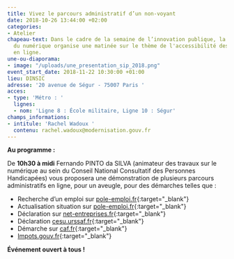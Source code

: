 ```yaml
---
title: Vivez le parcours administratif d’un non-voyant
date: 2018-10-26 13:44:00 +02:00
categories:
- Atelier
chapeau-text: Dans le cadre de la semaine de l’innovation publique, la direction interministérielle
  du numérique organise une matinée sur le thème de l'accessibilité des démarches
  en ligne.
une-ou-diaporama:
- image: "/uploads/une_presentation_sip_2018.png"
event_start_date: 2018-11-22 10:30:00 +01:00
lieu: DINSIC
adresse: '20 avenue de Ségur - 75007 Paris '
acces:
- type: 'Métro : '
  lignes:
  - nom: 'Ligne 8 : École militaire, Ligne 10 : Ségur'
champs_informations:
- intitule: 'Rachel Wadoux '
  contenu: rachel.wadoux@modernisation.gouv.fr
---
```


**Au programme :**

De **10h30 à midi** Fernando PINTO da SILVA (animateur des travaux sur le numérique au sein du Conseil National Consultatif des Personnes Handicapées) vous proposera une  démonstration de plusieurs parcours administratifs en ligne, pour un aveugle, pour des démarches telles que :
 
* Recherche d’un emploi sur [pole-emploi.fr](https://www.pole-emploi.fr/accueil/){:target="_blank"}
* Actualisation situation sur [pole-emploi.fr](https://www.pole-emploi.fr/accueil/){:target="_blank"}
* Déclaration sur [net-entreprises.fr](https://www.net-entreprises.fr/){:target="_blank"}
* Déclaration [cesu.urssaf.fr](https://www.cesu.urssaf.fr/info/accueil.html){:target="_blank"}
* Démarche sur [caf.fr](http://www.caf.fr/){:target="_blank"}
* [Impots.gouv.fr](https://www.impots.gouv.fr/portail/){:target="_blank"}
 
**Événement ouvert à tous !** 
